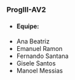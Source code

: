 <h3>ProgIII-AV2</h3>
<ul>
<li><h4>Equipe:</h4></li>
<li>Ana Beatriz</li>
<li>Emanuel Ramon</li>
<li>Fernando Santana</li>
<li>Gisele Santos</li>
<li>Manoel Messias</li>
</ul>
